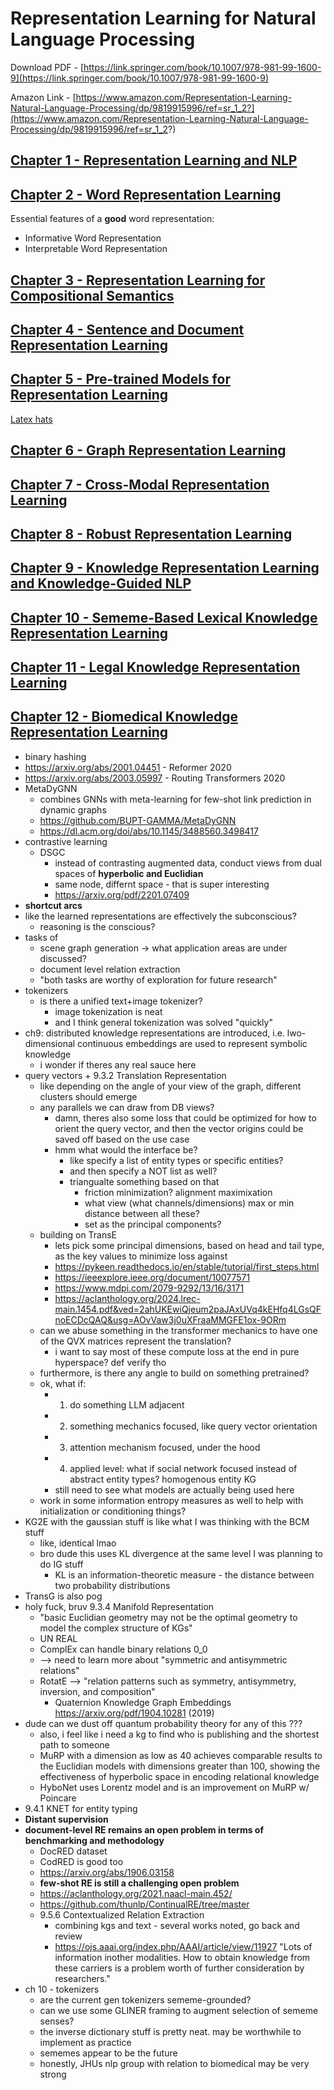 # Representation Learning for Natural Language Processing

Download PDF - [https://link.springer.com/book/10.1007/978-981-99-1600-9](https://link.springer.com/book/10.1007/978-981-99-1600-9)

Amazon Link - [https://www.amazon.com/Representation-Learning-Natural-Language-Processing/dp/9819915996/ref=sr_1_2?](https://www.amazon.com/Representation-Learning-Natural-Language-Processing/dp/9819915996/ref=sr_1_2?)

## [Chapter 1 - Representation Learning and NLP](./CHAPTER_1.md)

## [Chapter 2 - Word Representation Learning](./CHAPTER_2.md)

Essential features of a **good** word representation:

- Informative Word Representation
- Interpretable Word Representation

## [Chapter 3 - Representation Learning for Compositional Semantics](./CHAPTER_3.md)

## [Chapter 4 - Sentence and Document Representation Learning](./CHAPTER_4.md)

## [Chapter 5 - Pre-trained Models for Representation Learning](./CHAPTER_5.md)

[Latex hats](https://tex.stackexchange.com/questions/66537/making-hats-and-other-accents-bold)

## [Chapter 6 - Graph Representation Learning](./CHAPTER_6.md)

## [Chapter 7 - Cross-Modal Representation Learning](./CHAPTER_7.md)

## [Chapter 8 - Robust Representation Learning](./CHAPTER_8.md)

## [Chapter 9 - Knowledge Representation Learning and Knowledge-Guided NLP](./CHAPTER_9.md)

## [Chapter 10 - Sememe-Based Lexical Knowledge Representation Learning](./CHAPTER_10.md)

## [Chapter 11 - Legal Knowledge Representation Learning](./CHAPTER_11.md)

## [Chapter 12 - Biomedical Knowledge Representation Learning](./CHAPTER_12.md)

- binary hashing
- https://arxiv.org/abs/2001.04451 - Reformer 2020
- https://arxiv.org/abs/2003.05997 - Routing Transformers 2020
- MetaDyGNN
  - combines GNNs with meta-learning for few-shot link prediction in dynamic graphs
  - https://github.com/BUPT-GAMMA/MetaDyGNN
  - https://dl.acm.org/doi/abs/10.1145/3488560.3498417
- contrastive learning
  - DSGC
    - instead of contrasting augmented data, conduct views from dual spaces of **hyperbolic and Euclidian**
    - same node, differnt space - that is super interesting
    - https://arxiv.org/pdf/2201.07409
- **shortcut arcs**
- like the learned representations are effectively the subconscious?
  - reasoning is the conscious?
- tasks of
  - scene graph generation -> what application areas are under discussed?
  - document level relation extraction
  - "both tasks are worthy of exploration for future research"
- tokenizers
  - is there a unified text+image tokenizer?
    - image tokenization is neat
    - and I think general tokenization was solved "quickly"
- ch9: distributed knowledge representations are introduced, i.e. lwo-dimensional continuous embeddings are used to represent symbolic knowledge
  - i wonder if theres any real sauce here
- query vectors + 9.3.2 Translation Representation
  - like depending on the angle of your view of the graph, different clusters should emerge
  - any parallels we can draw from DB views?
    - damn, theres also some loss that could be optimized for how to orient the query vector, and then the vector origins could be saved off based on the use case
    - hmm what would the interface be?
      - like specify a list of entity types or specific entities?
      - and then specify a NOT list as well?
      - triangualte something based on that
        - friction minimization? alignment maximixation
        - what view (what channels/dimensions) max or min distance between all these?
        - set as the principal components?
  - building on TransE
    - lets pick some principal dimensions, based on head and tail type, as the key values to minimize loss against
    - https://pykeen.readthedocs.io/en/stable/tutorial/first_steps.html
    - https://ieeexplore.ieee.org/document/10077571
    - https://www.mdpi.com/2079-9292/13/16/3171
    - https://aclanthology.org/2024.lrec-main.1454.pdf&ved=2ahUKEwiQjeum2paJAxUVq4kEHfq4LGsQFnoECDcQAQ&usg=AOvVaw3j0uXFraaMMGFE1ox-9ORm
  - can we abuse something in the transformer mechanics to have one of the QVX matrices represent the translation?
    - i want to say most of these compute loss at the end in pure hyperspace? def verify tho
  - furthermore, is there any angle to build on something pretrained?
  - ok, what if:
    - 1. do something LLM adjacent
    - 2. something mechanics focused, like query vector orientation
    - 3. attention mechanism focused, under the hood
    - 4. applied level: what if social network focused instead of abstract entity types? homogenous entity KG
    - still need to see what models are actually being used here
  - work in some information entropy measures as well to help with initialization or conditioning things?
- KG2E with the gaussian stuff is like what I was thinking with the BCM stuff
  - like, identical lmao
  - bro dude this uses KL divergence at the same level I was planning to do IG stuff
    - KL is an information-theoretic measure - the distance between two probability distributions
- TransG is also pog
- holy fuck, bruv 9.3.4 Manifold Representation
  - "basic Euclidian geometry may not be the optimal geometry to model the complex structure of KGs"
  - UN REAL
  - ComplEx can handle binary relations 0_0
  - --> need to learn more about "symmetric and antisymmetric relations"
  - RotatE --> "relation patterns such as symmetry, antisymmetry, inversion, and composition"
    - Quaternion Knowledge Graph Embeddings https://arxiv.org/pdf/1904.10281 (2019)
- dude can we dust off quantum probability theory for any of this ???
  - also, i feel like i need a kg to find who is publishing and the shortest path to someone
  - MuRP with a dimension as low as 40 achieves comparable results to the Euclidian models with dimensions greater than 100, showing the effectiveness of hyperbolic space in encoding relational knowledge
  - HyboNet uses Lorentz model and is an improvement on MuRP w/ Poincare
- 9.4.1 KNET for entity typing
- **Distant supervision**
- **document-level RE remains an open problem in terms of benchmarking and methodology**
  - DocRED dataset
  - CodRED is good too
  - https://arxiv.org/abs/1906.03158
  - **few-shot RE is still a challenging open problem**
  - https://aclanthology.org/2021.naacl-main.452/
  - https://github.com/thunlp/ContinualRE/tree/master
  - 9.5.6 Contextualized Relation Extraction
    - combining kgs and text - several works noted, go back and review
    - https://ojs.aaai.org/index.php/AAAI/article/view/11927
  "Lots of information inother modalities. How to obtain knowledge from these carriers is a problem worth of further consideration by researchers."
- ch 10 - tokenizers
  - are the current gen tokenizers sememe-grounded?
  - can we use some GLINER framing to augment selection of sememe senses?
  - the inverse dictionary stuff is pretty neat. may be worthwhile to implement as practice
  - sememes appear to be the future
  - honestly, JHUs nlp group with relation to biomedical may be very strong
